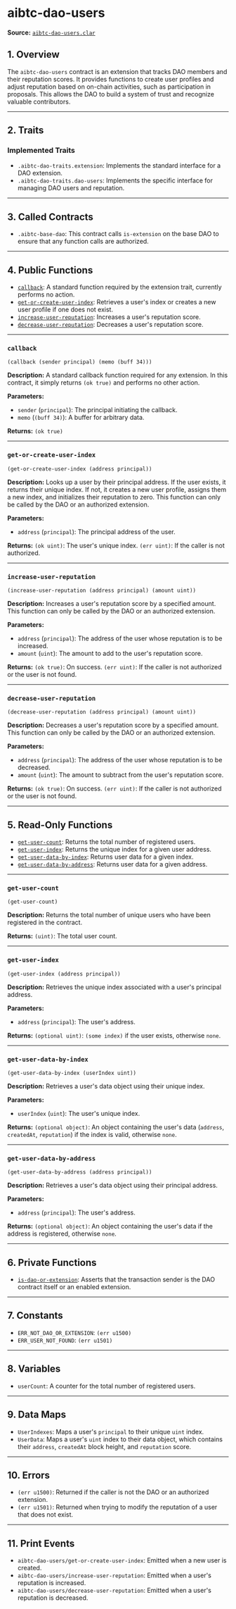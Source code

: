 # aibtc-dao-users

**Source:** [`aibtc-dao-users.clar`](../../../contracts/dao/extensions/aibtc-dao-users.clar)

## 1. Overview

The `aibtc-dao-users` contract is an extension that tracks DAO members and their reputation scores. It provides functions to create user profiles and adjust reputation based on on-chain activities, such as participation in proposals. This allows the DAO to build a system of trust and recognize valuable contributors.

---

## 2. Traits

### Implemented Traits
- `.aibtc-dao-traits.extension`: Implements the standard interface for a DAO extension.
- `.aibtc-dao-traits.dao-users`: Implements the specific interface for managing DAO users and reputation.

---

## 3. Called Contracts

- `.aibtc-base-dao`: This contract calls `is-extension` on the base DAO to ensure that any function calls are authorized.

---

## 4. Public Functions

- [`callback`](#callback): A standard function required by the extension trait, currently performs no action.
- [`get-or-create-user-index`](#get-or-create-user-index): Retrieves a user's index or creates a new user profile if one does not exist.
- [`increase-user-reputation`](#increase-user-reputation): Increases a user's reputation score.
- [`decrease-user-reputation`](#decrease-user-reputation): Decreases a user's reputation score.

---

### `callback`

`(callback (sender principal) (memo (buff 34)))`

**Description:**
A standard callback function required for any extension. In this contract, it simply returns `(ok true)` and performs no other action.

**Parameters:**
- `sender` (`principal`): The principal initiating the callback.
- `memo` (`(buff 34)`): A buffer for arbitrary data.

**Returns:**
`(ok true)`

---

### `get-or-create-user-index`

`(get-or-create-user-index (address principal))`

**Description:**
Looks up a user by their principal address. If the user exists, it returns their unique index. If not, it creates a new user profile, assigns them a new index, and initializes their reputation to zero. This function can only be called by the DAO or an authorized extension.

**Parameters:**
- `address` (`principal`): The principal address of the user.

**Returns:**
`(ok uint)`: The user's unique index.
`(err uint)`: If the caller is not authorized.

---

### `increase-user-reputation`

`(increase-user-reputation (address principal) (amount uint))`

**Description:**
Increases a user's reputation score by a specified amount. This function can only be called by the DAO or an authorized extension.

**Parameters:**
- `address` (`principal`): The address of the user whose reputation is to be increased.
- `amount` (`uint`): The amount to add to the user's reputation score.

**Returns:**
`(ok true)`: On success.
`(err uint)`: If the caller is not authorized or the user is not found.

---

### `decrease-user-reputation`

`(decrease-user-reputation (address principal) (amount uint))`

**Description:**
Decreases a user's reputation score by a specified amount. This function can only be called by the DAO or an authorized extension.

**Parameters:**
- `address` (`principal`): The address of the user whose reputation is to be decreased.
- `amount` (`uint`): The amount to subtract from the user's reputation score.

**Returns:**
`(ok true)`: On success.
`(err uint)`: If the caller is not authorized or the user is not found.

---

## 5. Read-Only Functions

- [`get-user-count`](#get-user-count): Returns the total number of registered users.
- [`get-user-index`](#get-user-index): Returns the unique index for a given user address.
- [`get-user-data-by-index`](#get-user-data-by-index): Returns user data for a given index.
- [`get-user-data-by-address`](#get-user-data-by-address): Returns user data for a given address.

---

### `get-user-count`

`(get-user-count)`

**Description:**
Returns the total number of unique users who have been registered in the contract.

**Returns:**
`(uint)`: The total user count.

---

### `get-user-index`

`(get-user-index (address principal))`

**Description:**
Retrieves the unique index associated with a user's principal address.

**Parameters:**
- `address` (`principal`): The user's address.

**Returns:**
`(optional uint)`: `(some index)` if the user exists, otherwise `none`.

---

### `get-user-data-by-index`

`(get-user-data-by-index (userIndex uint))`

**Description:**
Retrieves a user's data object using their unique index.

**Parameters:**
- `userIndex` (`uint`): The user's unique index.

**Returns:**
`(optional object)`: An object containing the user's data (`address`, `createdAt`, `reputation`) if the index is valid, otherwise `none`.

---

### `get-user-data-by-address`

`(get-user-data-by-address (address principal))`

**Description:**
Retrieves a user's data object using their principal address.

**Parameters:**
- `address` (`principal`): The user's address.

**Returns:**
`(optional object)`: An object containing the user's data if the address is registered, otherwise `none`.

---

## 6. Private Functions

- [`is-dao-or-extension`](#is-dao-or-extension): Asserts that the transaction sender is the DAO contract itself or an enabled extension.

---

## 7. Constants

- `ERR_NOT_DAO_OR_EXTENSION`: `(err u1500)`
- `ERR_USER_NOT_FOUND`: `(err u1501)`

---

## 8. Variables

- `userCount`: A counter for the total number of registered users.

---

## 9. Data Maps

- `UserIndexes`: Maps a user's `principal` to their unique `uint` index.
- `UserData`: Maps a user's `uint` index to their data object, which contains their `address`, `createdAt` block height, and `reputation` score.

---

## 10. Errors

- `(err u1500)`: Returned if the caller is not the DAO or an authorized extension.
- `(err u1501)`: Returned when trying to modify the reputation of a user that does not exist.

---

## 11. Print Events

- `aibtc-dao-users/get-or-create-user-index`: Emitted when a new user is created.
- `aibtc-dao-users/increase-user-reputation`: Emitted when a user's reputation is increased.
- `aibtc-dao-users/decrease-user-reputation`: Emitted when a user's reputation is decreased.
